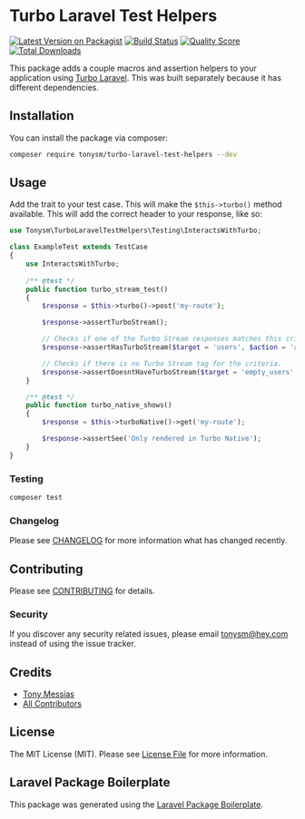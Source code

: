 # Turbo Laravel Test Helpers

[![Latest Version on Packagist](https://img.shields.io/packagist/v/tonysm/turbo-laravel-test-helpers.svg?style=flat-square)](https://packagist.org/packages/tonysm/turbo-laravel-test-helpers)
[![Build Status](https://img.shields.io/travis/tonysm/turbo-laravel-test-helpers/master.svg?style=flat-square)](https://travis-ci.org/tonysm/turbo-laravel-test-helpers)
[![Quality Score](https://img.shields.io/scrutinizer/g/tonysm/turbo-laravel-test-helpers.svg?style=flat-square)](https://scrutinizer-ci.com/g/tonysm/turbo-laravel-test-helpers)
[![Total Downloads](https://img.shields.io/packagist/dt/tonysm/turbo-laravel-test-helpers.svg?style=flat-square)](https://packagist.org/packages/tonysm/turbo-laravel-test-helpers)

This package adds a couple macros and assertion helpers to your application using [Turbo Laravel](https://github.com/tonysm/turbo-laravel). This was built
separately because it has different dependencies.

## Installation

You can install the package via composer:

```bash
composer require tonysm/turbo-laravel-test-helpers --dev
```

## Usage

Add the trait to your test case. This will make the `$this->turbo()` method available. This will add the correct header
to your response, like so:

``` php
use Tonysm\TurboLaravelTestHelpers\Testing\InteractsWithTurbo;

class ExampleTest extends TestCase
{
    use InteractsWithTurbo;
    
    /** @test */
    public function turbo_stream_test()
    {
        $response = $this->turbo()->post('my-route');

        $response->assertTurboStream();

        // Checks if one of the Turbo Stream responses matches this criteria.
        $response->assertHasTurboStream($target = 'users', $action = 'append');

        // Checks if there is no Turbo Stream tag for the criteria.
        $response->assertDoesntHaveTurboStream($target = 'empty_users', $action = 'remove');
    }

    /** @test */
    public function turbo_native_shows()
    {
        $response = $this->turboNative()->get('my-route');

        $response->assertSee('Only rendered in Turbo Native');
    }
}
```

### Testing

``` bash
composer test
```

### Changelog

Please see [CHANGELOG](CHANGELOG.md) for more information what has changed recently.

## Contributing

Please see [CONTRIBUTING](CONTRIBUTING.md) for details.

### Security

If you discover any security related issues, please email tonysm@hey.com instead of using the issue tracker.

## Credits

- [Tony Messias](https://github.com/tonysm)
- [All Contributors](../../contributors)

## License

The MIT License (MIT). Please see [License File](LICENSE.md) for more information.

## Laravel Package Boilerplate

This package was generated using the [Laravel Package Boilerplate](https://laravelpackageboilerplate.com).
